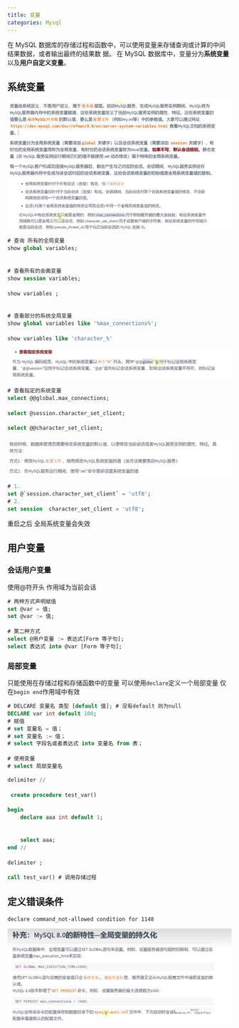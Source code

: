 ```yaml
---
title: 变量
categories: Mysql
---
```


在 MySQL 数据库的存储过程和函数中，可以使用变量来存储查询或计算的中间结果数据，或者输出最终的结果数
据。
在 MySQL 数据库中，变量分为**系统变量**以及**用户自定义变量**。

## 系统变量

![image.png](../assets/img/mysql/gg8mus/1653714765071-e01dc478-01b5-47a6-87da-c743de31fcad.png)
![image.png](../assets/img/mysql/gg8mus/1653715166025-12212bff-0440-4b4d-aa17-7197654508ce.png)

```sql
# 查询 所有的全局变量
show global variables;


# 查看所有的会画变量
show session variables;

show variables ;


# 查看部分的系统全局变量
show global variables like '%max_connections%';

show variables like 'character_%'
```

![image.png](../assets/img/mysql/gg8mus/1653715520334-5713359f-4ed1-4953-b3e1-e0c6ac02ded2.png)

```sql
# 查看指定的系统变量
select @@global.max_connections;

select @session.character_set_client;

select @@character_set_client;
```

![image.png](../assets/img/mysql/gg8mus/1653716007889-f2db15a4-9b45-4370-bf01-edfea6f03160.png)

```sql
# 1.
set @`session.character_set_client` = 'utf8';
# 2.
set session  character_set_client = 'utf8';
```

重启之后 全局系统变量会失效

## 用户变量

### 会话用户变量

使用@符开头 作用域为当前会话

```sql
# 两种方式声明赋值
set @var = 值;
set @var := 值;

# 第二种方式
select @用户变量 := 表达式[Form 等子句];
select 表达式 into @var [Form 等子句];
```

### 局部变量

只能使用在存储过程和存储函数中的变量
可以使用`declare`定义一个局部变量
仅在`begin end`作用域中有效

```sql
# DELCARE 变量名 类型 [default 值]; # 没有default 则为null
DECLARE var int default 100;
# 赋值
# set 变量名 = 值；
# set 变量名 := 值；
# select 字段名或者表达式 into 变量名 from 表；

# 使用变量
# select 局部变量名
```

```sql
delimiter //

 create procedure test_var()

begin
    declare aaa int default 1;


    select aaa;
end //

delimiter ;

call test_var() # 调用存储过程
```

## 定义错误条件

```shell
declare command_not-allowed condition for 1148
```

![image.png](../assets/img/mysql/gg8mus/1665044041716-d1745830-9cc2-4a0a-81a2-ac46ca04ce3a.png)
